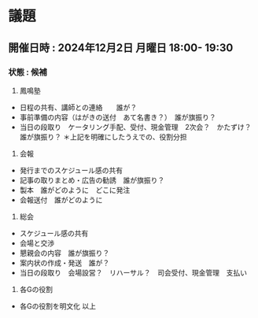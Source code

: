 # 議題 #
## 開催日時 : 2024年12月2日 月曜日 18:00- 19:30 ##
### 状態 : 候補 ###

1. 鳳鳴塾
  - 日程の共有、講師との連絡　　誰が？
  - 事前準備の内容（はがきの送付　あて名書き？）　誰が旗振り？
  - 当日の段取り　ケータリング手配、受付、現金管理　2次会？　かたずけ？　誰が旗振り？
    ＊上記を明確にしたうえでの、役割分担

1. 会報
  - 発行までのスケジュール感の共有　
  - 記事の取りまとめ・広告の勧誘　誰が旗振り？
  - 製本　誰がどのように　どこに発注
  - 会報送付　誰がどのように

1. 総会
  - スケジュール感の共有
  - 会場と交渉　
  - 懇親会の内容　誰が旗振り？
  - 案内状の作成・発送　誰が？
  - 当日の段取り　会場設営？　リハーサル？　司会受付、現金管理　支払い

1. 各Gの役割
  - 各Gの役割を明文化
以上

